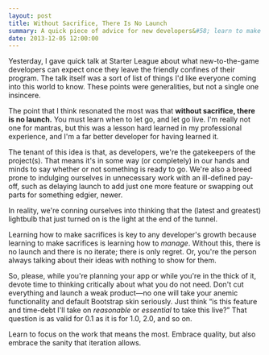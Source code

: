 ```yaml
---
layout: post
title: Without Sacrifice, There Is No Launch
summary: A quick piece of advice for new developers&#58; learn to make the mental and emotional sacrifices necessary to get a good 1.0 online. 1.1 is not a&nbsp;failure.
date: 2013-12-05 12:00:00
---
```


Yesterday, I gave quick talk at Starter League about what
new-to-the-game developers can expect once they leave the
friendly confines of their program. The talk itself
was a sort of list of things I'd like everyone
coming into this world to know. These points were generalities,
but not a single one insincere.

The point that I think resonated the most was that
<strong>without sacrifice, there is no launch.</strong>
You must learn when to let go, and let go live.
I'm really not one for mantras, but this was a lesson
hard learned in my professional experience, and I'm a far
better developer for having learned it.

The tenant of this idea is that, as developers, we're the gatekeepers
of the project(s). That means it's in some way (or completely)
in our hands and minds to say whether or not something is ready to go.
We're also a breed prone to indulging ourselves in
unnecessary work with an ill-defined pay-off,
such as delaying launch to add just one more feature
or swapping out parts for something edgier, newer.

In reality, we're conning ourselves into thinking that
the (latest and greatest) lightbulb that just turned on is the light at
the end of the tunnel.

Learning how to make sacrifices is key to any developer's growth because
learning to make sacrifices is learning how to *manage*. Without this,
there is no launch and there is no iterate;
there is only regret. Or, you're the person always talking about
their ideas with nothing to show for them.

So, please, while you're planning your app or while you're in the thick of it,
devote time to thinking critically about what you do not need.
Don't cut everything and launch a weak product&mdash;no one will take your
anemic functionality and default Bootstrap skin seriously. Just think
&#8220;is this feature and time-debt I'll take on *reasonable* or *essential* to
take this live?&#8221; That question is as valid for 0.1 as it is for
1.0, 2.0, and so on.

Learn to focus on the work that means the most. Embrace quality,
but also embrace the sanity that iteration allows.
